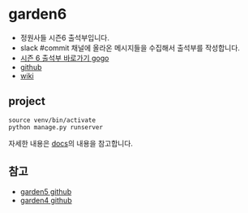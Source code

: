 # garden6
* 정원사들 시즌6 출석부입니다.
* slack #commit 채널에 올라온 메시지들을 수집해서 출석부를 작성합니다.
* [시즌 6 출석부 바로가기 gogo](http://garden6.junho85.pe.kr/)
* [github](https://github.com/junho85/garden6)
* [wiki](https://github.com/junho85/garden6/wiki)

## project
```
source venv/bin/activate
python manage.py runserver
```
자세한 내용은 [docs](docs)의 내용을 참고합니다.

## 참고
* [garden5 github](https://github.com/junho85/garden5)
* [garden4 github](https://github.com/junho85/garden4)